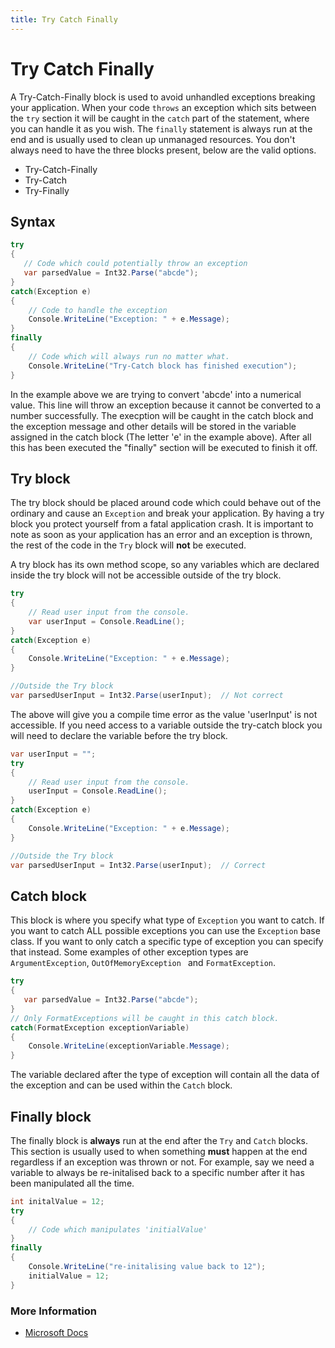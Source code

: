 ```yaml
---
title: Try Catch Finally
---
```

# Try Catch Finally

A Try-Catch-Finally block is used to avoid unhandled exceptions breaking your application. When your code ```throws``` an exception which sits between the ```try``` section it will be caught in the ```catch``` part of the statement, where you can handle it as you wish. The ```finally``` statement is always run at the end and is usually used to clean up unmanaged resources. You don't always need to have the three blocks present, below are the valid options.
* Try-Catch-Finally 
* Try-Catch 
* Try-Finally

## Syntax

```csharp
try
{
   // Code which could potentially throw an exception
   var parsedValue = Int32.Parse("abcde");
}
catch(Exception e)
{
    // Code to handle the exception
    Console.WriteLine("Exception: " + e.Message);
}
finally
{
    // Code which will always run no matter what.
    Console.WriteLine("Try-Catch block has finished execution");
}
```
In the example above we are trying to convert 'abcde' into a numerical value. This line will throw an exception because it cannot be converted to a number successfully. The execption will be caught in the catch block and the exception message and other details will be stored in the variable assigned in the catch block (The letter 'e' in the example above). After all this has been executed the "finally" section will be executed to finish it off.

## Try block

The try block should be placed around code which could behave out of the ordinary and cause an ```Exception``` and break your application. By having a try block you protect yourself from a fatal application crash. It is important to note as soon as your application has an error and an exception is thrown, the rest of the code in the ```Try``` block will **not** be executed.

A try block has its own method scope, so any variables which are declared inside the try block will not be accessible outside of the try block.

```csharp
try
{
    // Read user input from the console.
    var userInput = Console.ReadLine();
}
catch(Exception e)
{
    Console.WriteLine("Exception: " + e.Message);
}

//Outside the Try block 
var parsedUserInput = Int32.Parse(userInput);  // Not correct 
```
The above will give you a compile time error as the value 'userInput' is not accessible. If you need access to a variable outside the try-catch block you will need to declare the variable before the try block.

```csharp
var userInput = "";
try
{
    // Read user input from the console.
    userInput = Console.ReadLine();
}
catch(Exception e)
{
    Console.WriteLine("Exception: " + e.Message);
}

//Outside the Try block 
var parsedUserInput = Int32.Parse(userInput);  // Correct 
```

## Catch block
This block is where you specify what type of ```Exception``` you want to catch. If you want to catch ALL possible exceptions you can use the ```Exception``` base class. If you want to only catch a specific type of exception you can specify that instead. Some examples of other exception types are ```ArgumentException```, ```OutOfMemoryException ``` and ```FormatException```.

```csharp
try
{
   var parsedValue = Int32.Parse("abcde");
}
// Only FormatExceptions will be caught in this catch block.
catch(FormatException exceptionVariable)
{
    Console.WriteLine(exceptionVariable.Message);
}
```
The variable declared after the type of exception will contain all the data of the exception and can be used within the ```Catch``` block.

## Finally block
The finally block is **always** run at the end after the ```Try``` and ```Catch``` blocks. This section is usually used to when something **must** happen at the end regardless if an exception was thrown or not.
For example, say we need a variable to always be re-initalised back to a specific number after it has been manipulated all the time.
```csharp
int initalValue = 12;
try
{
    // Code which manipulates 'initialValue'
}
finally
{
    Console.WriteLine("re-initalising value back to 12");
    initialValue = 12;
}
```
### More Information
* [Microsoft Docs](https://docs.microsoft.com/en-us/dotnet/csharp/language-reference/keywords/try-catch-finally)
